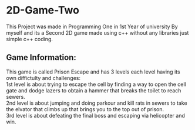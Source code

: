 # 2D-Game-Two
This Project was made in Programming One in 1st Year of university By myself and its a Second 2D game made using c++ without any libraries just simple c++ coding.

## Game Information:
This game is called Prison Escape and has 3 levels each level having its own diffictulty and challenges:<br>
1st level is about trying to escape the cell by finding a way to open the cell gate and dodge lazers to obtain a hammer that breaks the toilet to reach sewers.<br>
2nd level is about jumping and doing parkour and kill rats in sewers to take the elvator that climbs up that brings you to the top out of prison.<br>
3rd level is about defeating the final boss and escaping via helicopter and win.<br>
